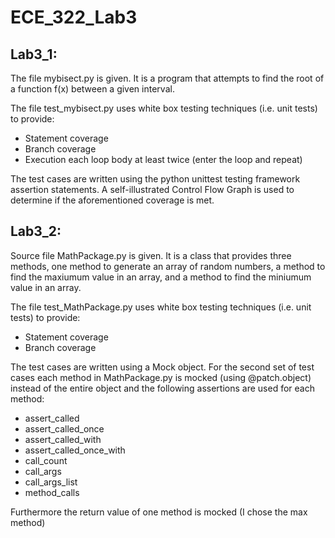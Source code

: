 # ECE_322_Lab3



## Lab3_1:

The file mybisect.py is given. It is a program that attempts to find the root of a function f(x) between a given interval. 

The file test_mybisect.py uses white box testing techniques (i.e. unit tests) to provide:
- Statement coverage
- Branch coverage
- Execution each loop body at least twice (enter the loop and repeat)

The test cases are written using the python unittest testing framework assertion statements. A self-illustrated Control
Flow Graph is used to determine if the aforementioned coverage is met. 



## Lab3_2:

Source file MathPackage.py is given. It is a class that provides three methods, one method to generate an array of random numbers, a method to find the maxiumum value in an array, and a method to find the miniumum value in an array.

The file test_MathPackage.py uses white box testing techniques (i.e. unit tests) to provide:
- Statement coverage
- Branch coverage

The test cases are written using a Mock object. For the second set of test cases each method in MathPackage.py is mocked (using @patch.object) instead of the entire object and the following assertions are used for each method:

- assert_called
- assert_called_once
- assert_called_with
- assert_called_once_with
- call_count
- call_args
- call_args_list
- method_calls

Furthermore the return value of one method is mocked (I chose the max method)

